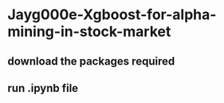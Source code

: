 # Jayg000e-Xgboost-for-alpha-mining-in-stock-market

## download the packages required

## run .ipynb file
